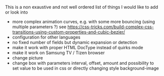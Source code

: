 This is a non exaustive and not well ordered list of things I would like to add or look into

* more complex animation curves, e.g. with some more bouncing (using multiple parameters ?)
  see https://css-tricks.com/build-complex-css-transitions-using-custom-properties-and-cubic-bezier/
* configuration for other languages
* no fixed number of fields but dynamic expansion or detection
* make it work with proper HTML DocType instead of quirks mode
* make it work on Samsung TV / Tizen browser
* change picture
* change box with parameters interval, offset, amount and possibility to set value to be used in css or directly changing style background-image

